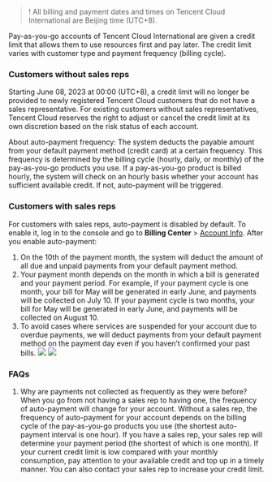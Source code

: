 >! All billing and payment dates and times on Tencent Cloud International are Beijing time (UTC+8).

Pay-as-you-go accounts of Tencent Cloud International are given a credit limit that allows them to use resources first and pay later. The credit limit varies with customer type and payment frequency (billing cycle).
### Customers without sales reps
Starting June 08, 2023 at 00:00 (UTC+8), a credit limit will no longer be provided to newly registered Tencent Cloud customers that do not have a sales representative. For existing customers without sales representatives, Tencent Cloud reserves the right to adjust or cancel the credit limit at its own discretion based on the risk status of each account. 

About auto-payment frequency:
The system deducts the payable amount from your default payment method (credit card) at a certain frequency. This frequency is determined by the billing cycle (hourly, daily, or monthly) of the pay-as-you-go products you use. If a pay-as-you-go product is billed hourly, the system will check on an hourly basis whether your account has sufficient available credit. If not, auto-payment will be triggered.

### Customers with sales reps
For customers with sales reps, auto-payment is disabled by default. To enable it, log in to the console and go to **Billing Center** > [Account Info](https://console.intl.cloud.tencent.com/expense).
After you enable auto-payment:
1. On the 10th of the payment month, the system will deduct the amount of all due and unpaid payments from your default payment method.
2. Your payment month depends on the month in which a bill is generated and your payment period.
For example, if your payment cycle is one month, your bill for May will be generated in early June, and payments will be collected on July 10. If your payment cycle is two months, your bill for May will be generated in early June, and payments will be collected on August 10.
3. To avoid cases where services are suspended for your account due to overdue payments, we will deduct payments from your default payment method on the payment day even if you haven’t confirmed your past bills.
![](https://staticintl.cloudcachetci.com/yehe/backend-news/JhfG496_%E4%BC%81%E4%B8%9A%E5%BE%AE%E4%BF%A1%E6%88%AA%E5%9B%BE_16835140631933.png)
![](https://staticintl.cloudcachetci.com/yehe/backend-news/xuZN175_%E4%BC%81%E4%B8%9A%E5%BE%AE%E4%BF%A1%E6%88%AA%E5%9B%BE_16861932582677.png)


### FAQs
1. Why are payments not collected as frequently as they were before?
When you go from not having a sales rep to having one, the frequency of auto-payment will change for your account. Without a sales rep, the frequency of auto-payment for your account depends on the billing cycle of the pay-as-you-go products you use (the shortest auto-payment interval is one hour). If you have a sales rep, your sales rep will determine your payment period (the shortest of which is one month). If your current credit limit is low compared with your monthly consumption, pay attention to your available credit and top up in a timely manner. You can also contact your sales rep to increase your credit limit.
